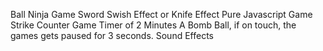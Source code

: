 Ball Ninja Game 
Sword Swish Effect or Knife Effect
Pure Javascript Game
Strike Counter
Game Timer of 2 Minutes
A Bomb Ball, if on touch, the games gets paused for 3 seconds.
Sound Effects
